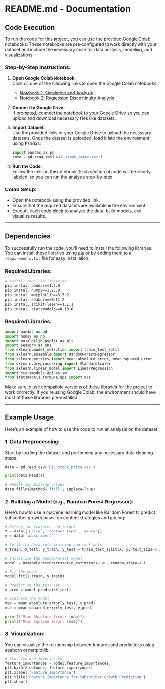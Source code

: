 # README.md - Documentation

## Code Execution

To run the code for this project, you can use the provided Google Colab notebooks. These notebooks are pre-configured to work directly with your dataset and include the necessary code for data analysis, modeling, and visualizations.

### Step-by-Step Instructions:

1. **Open Google Colab Notebook**:  
   Click on one of the following links to open the Google Colab notebooks:
   
   - [Notebook 1: Simulation and Analysis](https://colab.research.google.com/drive/1oVziIK3-KXwJaWqfeIZNxvMg2UFbZk3I?usp=sharing)
   - [Notebook 2: Regression Discontinuity Analysis](https://colab.research.google.com/drive/1BYankPDZ6_INgdxm51co9IM_xgLTu5-H?usp=sharing)

2. **Connect to Google Drive**:  
   If prompted, connect the notebook to your Google Drive so you can upload and download necessary files like datasets.

3. **Import Dataset**:  
   Use the provided links or your Google Drive to upload the necessary datasets. Once the dataset is uploaded, load it into the environment using Pandas:
   
   ```python
   import pandas as pd
   data = pd.read_csv('DIS_stock_price.csv')
   ```

4. **Run the Code**:  
   Follow the cells in the notebook. Each section of code will be clearly labeled, so you can run the analysis step-by-step.

### Colab Setup:
- Open the notebook using the provided link.
- Ensure that the required datasets are available in the environment.
- Execute each code block to analyze the data, build models, and visualize results.

---

## Dependencies

To successfully run the code, you'll need to install the following libraries. You can install these libraries using `pip` or by adding them to a `requirements.txt` file for easy installation.

### Required Libraries:
```bash
# Install required libraries:
pip install pandas==1.5.0
pip install numpy==1.23.0
pip install matplotlib==3.5.2
pip install seaborn==0.11.2
pip install scikit-learn==1.1.1
pip install statsmodels==0.13.0
```

### Required Libraries:
```python
import pandas as pd
import numpy as np
import matplotlib.pyplot as plt
import seaborn as sns
from sklearn.model_selection import train_test_split
from sklearn.ensemble import RandomForestRegressor
from sklearn.metrics import mean_absolute_error, mean_squared_error
from sklearn.preprocessing import StandardScaler
from sklearn.linear_model import LinearRegression
import statsmodels.api as sm
from statsmodels.formula.api import ols
```

Make sure to use compatible versions of these libraries for the project to work correctly. If you're using Google Colab, the environment should have most of these libraries pre-installed.

---

## Example Usage

Here’s an example of how to use the code to run an analysis on the dataset.

### 1. **Data Preprocessing:**

Start by loading the dataset and performing any necessary data cleaning steps.

```python
data = pd.read_csv('DIS_stock_price.csv')

print(data.head())

# Handle any missing values
data.fillna(method='ffill', inplace=True)
```

### 2. **Building a Model (e.g., Random Forest Regressor):**

Here’s how to use a machine learning model like Random Forest to predict subscriber growth based on content strategies and pricing:
```python
# Define the features and target
X = data[['price', 'content_type', 'genre']]
y = data['subscribers']

# Split the data into training and test sets
X_train, X_test, y_train, y_test = train_test_split(X, y, test_size=0.2, random_state=42)

# Initialize the RandomForest model
model = RandomForestRegressor(n_estimators=100, random_state=42)

# Fit the model
model.fit(X_train, y_train)

# Predict on the test set
y_pred = model.predict(X_test)

# Evaluate the model
mae = mean_absolute_error(y_test, y_pred)
mse = mean_squared_error(y_test, y_pred)

print(f"Mean Absolute Error: {mae}")
print(f"Mean Squared Error: {mse}")
```

### 3. **Visualization:**

You can visualize the relationship between features and predictions using seaborn or matplotlib:
```python
# Plot feature importances
feature_importances = model.feature_importances_
plt.barh(X.columns, feature_importances)
plt.xlabel('Feature Importance')
plt.title('Feature Importance for Subscriber Growth Prediction')
plt.show()
```
